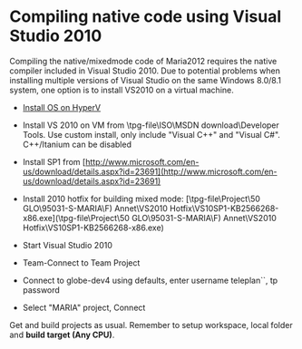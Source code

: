 # Compiling native code using Visual Studio 2010

Compiling the native/mixedmode code of Maria2012 requires the native compiler included in Visual Studio 2010. Due to potential problems when installing multiple versions of Visual Studio on the same Windows 8.0/8.1 system, one option is to install VS2010 on a virtual machine.


*  [Install OS on HyperV](maria_gdk/internal/devenvsetup/hyperv)

*  Install VS 2010 on VM from \\tpg-file\ISO\MSDN download\Developer Tools. Use custom install, only include "Visual C++" and "Visual C#". C++/Itanium can be disabled

*  Install SP1 from [http://www.microsoft.com/en-us/download/details.aspx?id=23691](http://www.microsoft.com/en-us/download/details.aspx?id=23691)

*  Install 2010 hotfix for building mixed mode: [\\tpg-file\Project\50 GLO\95031-S-MARIA\F) Annet\VS2010 Hotfix\VS10SP1-KB2566268-x86.exe](\\tpg-file\Project\50 GLO\95031-S-MARIA\F) Annet\VS2010 Hotfix\VS10SP1-KB2566268-x86.exe)

*  Start Visual Studio 2010

*  Team-Connect to Team Project

*  Connect to globe-dev4 using defaults, enter username teleplan\`<user>`, tp password

*  Select "MARIA" project, Connect

Get and build projects as usual. Remember to setup workspace, local folder and **build target (Any CPU)**.



